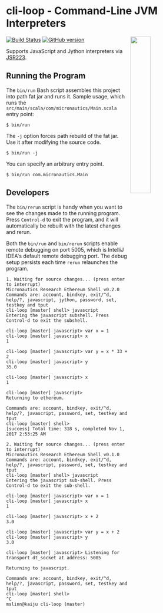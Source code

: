 # cli-loop - Command-Line JVM Interpreters

<img src='https://raw.githubusercontent.com/mslinn/cli-loop/gh-pages/images/cliLoop.png' align='right' width='33%'>

[![Build Status](https://travis-ci.org/mslinn/cli-loop.svg?branch=master)](https://travis-ci.org/mslinn/cli-loop)
[![GitHub version](https://badge.fury.io/gh/mslinn%2Fcli-loop.svg)](https://badge.fury.io/gh/mslinn%2Fcli-loop)

Supports JavaScript and Jython interpreters via [JSR223](https://en.wikipedia.org/wiki/Scripting_for_the_Java_Platform).

## Running the Program
The `bin/run` Bash script assembles this project into path fat jar and runs it.
Sample usage, which runs the `src/main/scala/com/micronautics/Main.scala` entry point:

```
$ bin/run
```

The `-j` option forces path rebuild of the fat jar.
Use it after modifying the source code.

```
$ bin/run -j
```

You can specify an arbitrary entry point.
```
$ bin/run com.micronautics.Main
```

## Developers
The `bin/rerun` script is handy when you want to see the changes made to the running program.
Press `Control-d` to exit the program, and it will automatically be rebuilt with the latest changes and rerun.

Both the `bin/run` and `bin/rerun` scripts enable remote debugging on port 5005, 
which is IntelliJ IDEA's default remote debugging port.
The debug setup persists each time `rerun` relaunches the program.

```
1. Waiting for source changes... (press enter to interrupt)
Micronautics Research Ethereum Shell v0.2.0
Commands are: account, bindkey, exit/^d, help/?, javascript, jython, password, set, testkey and tput
cli-loop [master] shell> javascript
Entering the javascript subshell. Press Control-d to exit the subshell.

cli-loop [master] javascript> var x = 1
cli-loop [master] javascript> x
1

cli-loop [master] javascript> var y = x * 33 + 2
cli-loop [master] javascript> y
35.0

cli-loop [master] javascript> x
1

cli-loop [master] javascript>
Returning to ethereum.

Commands are: account, bindkey, exit/^d, help/?, javascript, password, set, testkey and tput
cli-loop [master] shell>
[success] Total time: 318 s, completed Nov 1, 2017 2:53:25 AM

2. Waiting for source changes... (press enter to interrupt)
Micronautics Research Ethereum Shell v0.1.0
Commands are: account, bindkey, exit/^d, help/?, javascript, password, set, testkey and tput
cli-loop [master] shell> javascript
Entering the javascript sub-shell. Press Control-d to exit the sub-shell.

cli-loop [master] javascript> var x = 1
cli-loop [master] javascript> x
1

cli-loop [master] javascript> x + 2
3.0

cli-loop [master] javascript> var y = x + 2
cli-loop [master] javascript> y
3.0

cli-loop [master] javascript> Listening for transport dt_socket at address: 5005

Returning to javascript.

Commands are: account, bindkey, exit/^d, help/?, javascript, password, set, testkey and tput
cli-loop [master] shell>
^C
mslinn@kaiju cli-loop (master)
```
